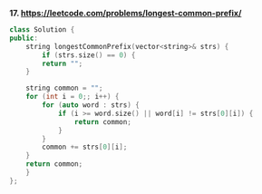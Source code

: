 **17. https://leetcode.com/problems/longest-common-prefix/**
```c++
class Solution {
public:
    string longestCommonPrefix(vector<string>& strs) {
        if (strs.size() == 0) {
        return "";
    }

    string common = "";
    for (int i = 0;; i++) {
        for (auto word : strs) {
            if (i >= word.size() || word[i] != strs[0][i]) {
                return common;
            }
        }
        common += strs[0][i];
    }
    return common;
    }
};
```
